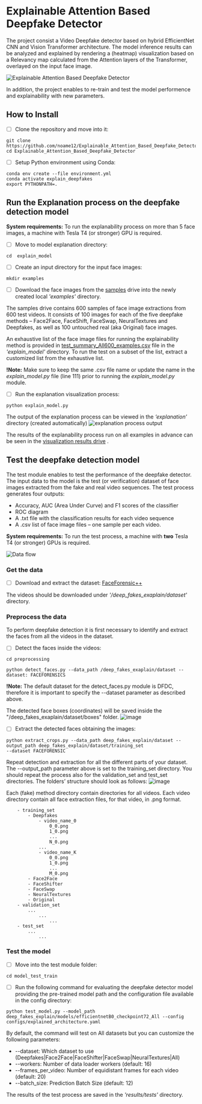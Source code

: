 # Explainable Attention Based Deepfake Detector
The project consist a Video Deepfake detector based on hybrid EfficientNet CNN and Vision Transformer architecture. The model inference results can be analyzed and explained by rendering a (heatmap) visualization based on a Relevancy map calculated from the Attention layers of the Transformer, overlayed on the input face image.

![Explainable Attention Based Deepfake Detector](https://user-images.githubusercontent.com/93251301/157253542-47192d3e-c7f7-4aa0-bbd2-039738d8fba3.png)

In addition, the project enables to re-train and test the model performence and explainability with new parameters.

## How to Install  
- [ ] Clone the repository and move into it:
```
git clone https://github.com/noame12/Explainable_Attention_Based_Deepfake_Detector.git
cd Explainable_Attention_Based_Deepfake_Detector
```
- [ ] Setup Python environment using Conda:
```
conda env create --file environment.yml
conda activate explain_deepfakes
export PYTHONPATH=.
```
## Run the Explanation process on the deepfake detection model
**System requirements:**
To run the explanability process on more than 5 face images, a machine with Tesla T4 (or stronger) GPU is required. 

- [ ] Move to model explanation directory: 
```
cd  explain_model
```

- [ ] Create an input directory for the input face images:
```
mkdir examples
```
- [ ] Download the face images from the [samples](https://drive.google.com/drive/folders/1-JtWGMyd7YaTa56R6uYpjvwmUyW5q-zN?usp=sharing) drive into the newly created local _'examples'_ directory.

The samples drive contains 600 samples of face image extractions from 600 test videos. It consists of 100 images for each of the five deepfake methods – Face2Face, FaceShift, FaceSwap, NeuralTextures and Deepfakes, as well as 100 untouched real (aka Original) face images.

An exhaustive list of the face image files for running the explainability method is provided in [test_summary_All600_examples.csv](https://github.com/noame12/Explainable_Attention_Based_Deepfake_Detector/blob/master/Explain_model/test_summary_All600_examples.csv) file in the _'explain_model'_ directory. To run the test on a subset of the list, extract a customized list from the exhaustive list.

**!Note:** Make sure to keep the same .csv file name or update the name in the _explain_model.py_ file (line 111) prior to running the _explain_model.py_ module.

- [ ] Run the explanation visualization process:
```
python explain_model.py
```

The output of the explanation process can be viewed in the _‘explanation’_ directory (created automatically)
![explanation process output](https://user-images.githubusercontent.com/93251301/157272590-774cf7d6-172d-48d0-8a44-1c3996f12507.png)


The results of the explanability process run on all examples in advance can be seen in the [visualization results drive](https://drive.google.com/drive/folders/1fxi-ilXykkq-RXwbNRtrwdicxKROrHae?usp=sharing) .



## Test the deepfake detection model
The test module enables to test the performance of the deepfake detector. 
The input data to the model is the test (or verification) dataset of face images extracted from the fake and real video sequences. 
The test process generates four outputs:
-	Accuracy, AUC (Area Under Curve) and F1 scores of the classifier
-	ROC diagram
-	A .txt file with the classification results for each video sequence
-	A .csv list of face image files – one sample per each video.

**System requirements:**
To run the test process, a machine with **two** Tesla T4 (or stronger) GPUs is required. 


![Data flow](https://user-images.githubusercontent.com/93251301/157474640-5a6d5237-297d-42df-a7b3-0de615ff3a64.png)

### Get the data
- [ ] Download and extract the dataset:
[FaceForensic++](https://github.com/ondyari/FaceForensics/blob/master/dataset/)

The videos should be downloaded under _'/deep_fakes_exaplain/dataset'_ directory.

### Preprocess the data
To perform deepfake detection it is first necessary to identify and extract the faces from all the videos in the dataset.

- [ ] Detect the faces inside the videos:
```
cd preprocessing
```
```
python detect_faces.py --data_path /deep_fakes_exaplain/dataset --dataset: FACEFORENSICS
```
**!Note:** The default dataset for the detect_faces.py module is DFDC, therefore it is important to specify the --dataset parameter as described above.

The detected face boxes (coordinates) will be saved inside the "/deep_fakes_exaplain/dataset/boxes" folder.
![image](https://user-images.githubusercontent.com/93251301/157497703-050bf9c2-4962-49fe-b559-44f1ac3ab04e.png)


- [ ] Extract the detected faces obtaining the images:
```
python extract_crops.py --data_path deep_fakes_explain/dataset --output_path deep_fakes_explain/dataset/training_set
--dataset FACEFORENSIC
```
Repeat detection and extraction for all the different parts of your dataset. The --output_path parameter above is set to the training_set directory. You should repeat the process also for the validation_set and test_set directories.
The folders’ structure should look as follows: 
![image](https://user-images.githubusercontent.com/93251301/157499273-4c171cad-7163-4209-b7ac-e8d968cffa41.png)

Each (fake) method directory contain directories for all videos. Each video directory contain all face extraction files, for that video, in .png format.

```
    - training_set
        - Deepfakes
            - video_name_0
                0_0.png
                1_0.png
                ...
                N_0.png
            ...
            - video_name_K
                0_0.png
                1_0.png
                ...
                M_0.png
        - Face2Face
        - FaceShifter
        - FaceSwap
        - NeuralTextures
        - Original
    - validation_set
        ...
            ...
                ...
    - test_set
        ...
            ...
```
### Test the model
- [ ] Move into the test module folder:
```
cd model_test_train
```
- [ ] Run the following command for evaluating the deepfake detector model providing the pre-trained model path and the configuration file available in the config directory:
```
python test_model.py --model_path deep_fakes_explain/models/efficientnetB0_checkpoint72_All --config configs/explained_architecture.yaml
```
By default, the command will test on All datasets but you can customize the following parameters:
- --dataset: Which dataset to use (Deepfakes|Face2Face|FaceShifter|FaceSwap|NeuralTextures|All)
- --workers: Number of data loader workers (default: 16)
- --frames_per_video: Number of equidistant frames for each video (default: 20)
- --batch_size: Prediction Batch Size (default: 12)

The results of the test process are saved in the _'results/tests'_ directory.



